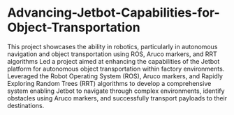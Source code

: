 # Advancing-Jetbot-Capabilities-for-Object-Transportation
This project showcases the ability in robotics, particularly in autonomous navigation and object transportation using ROS, Aruco markers, and RRT algorithms
Led a project aimed at enhancing the capabilities of the Jetbot platform for autonomous object transportation within factory environments. Leveraged the Robot Operating System (ROS), Aruco markers, and Rapidly Exploring Random Trees (RRT) algorithms to develop a comprehensive system enabling Jetbot to navigate through complex environments, identify obstacles using Aruco markers, and successfully transport payloads to their destinations.
